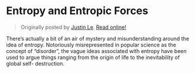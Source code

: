 Entropy and Entropic Forces
===========================

> Originally posted by [Justin Le](https://blog.jle.im/).
> [Read online!](https://blog.jle.im/entry/entropy-and-entropic-forces.html)

There’s actually a bit of an air of mystery and misunderstanding around the idea
of entropy. Notoriously misrepresented in popular science as the concept of
“disorder”, the vague ideas associated with entropy have been used to argue
things ranging from the origin of life to the inevitability of global self-
destruction.
